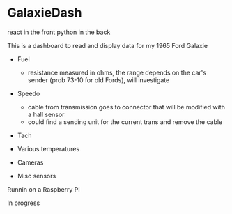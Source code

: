 # GalaxieDash

react in the front
python in the back


This is a dashboard to read and display data for my 1965 Ford Galaxie

* Fuel
    - resistance measured in ohms, the range depends on the car's sender (prob 73-10 for old Fords), will investigate
* Speedo
    - cable from transmission goes to connector that will be modified with a hall sensor
    - could find a sending unit for the current trans and remove the cable
* Tach
    
* Various temperatures
* Cameras
* Misc sensors

Runnin on a Raspberry Pi

In progress
